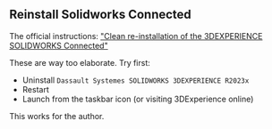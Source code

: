 ## Reinstall Solidworks Connected

The official instructions: ["Clean re-installation of the 3DEXPERIENCE SOLIDWORKS Connected"](https://r1132100503382-eu1-3dswym.3dexperience.3ds.com/#community:kKnaKWHGTPC4ut-q1X_9uA/wiki:h8eXVSQFRmuLYyewxOjKAQ)

These are way too elaborate. Try first:

- Uninstall `Dassault Systemes SOLIDWORKS 3DEXPERIENCE R2023x`
- Restart
- Launch from the taskbar icon (or visiting 3DExperience online)

This works for the author.
